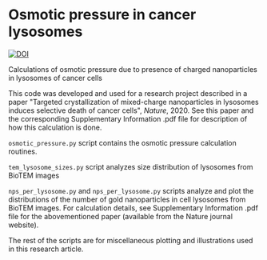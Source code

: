 # Osmotic pressure in cancer lysosomes
[![DOI](https://zenodo.org/badge/157850322.svg)](https://zenodo.org/badge/latestdoi/157850322)

Calculations of osmotic pressure due to presence of charged nanoparticles in lysosomes of cancer cells

This code was developed and used for a research project described in a paper "Targeted crystallization of mixed-charge 
nanoparticles in lysosomes induces selective death of cancer cells", *Nature*, 2020. See this paper and the
corresponding Supplementary Information .pdf file for description of how this calculation is done.

```osmotic_pressure.py``` script contains the osmotic pressure calculation routines.

```tem_lysosome_sizes.py``` script analyzes size distribution of lysosomes from BioTEM images

```nps_per_lysosome.py``` and ```nps_per_lysosome.py``` scripts analyze and plot 
the distributions of the number of gold nanoparticles in cell lysosomes from BioTEM images. For calculation details,
see Supplementary Information .pdf file for the abovementioned paper (available from the Nature journal website).

The rest of the scripts are for miscellaneous plotting and illustrations used in this research article. 

